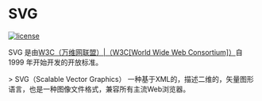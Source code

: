 # SVG

[![license](https://img.shields.io/github/license/anncwb/vue-vben-admin.svg)](LICENSE)

 <p>SVG 是由<a href="https://www.w3.org/" class="external" rel=" noopener">W3C（万维网联盟）|（W3C[World Wide Web Consortium]）</a>自 1999 年开始开发的开放标准。</p>
> SVG（Scalable Vector Graphics） 一种基于XML的，描述二维的，矢量图形语言，也是一种图像文件格式，兼容所有主流Web浏览器。

